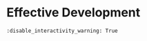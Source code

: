 # Effective Development

```{notebook} panel ../../examples/tutorials/04_Development.ipynb
:disable_interactivity_warning: True
```
